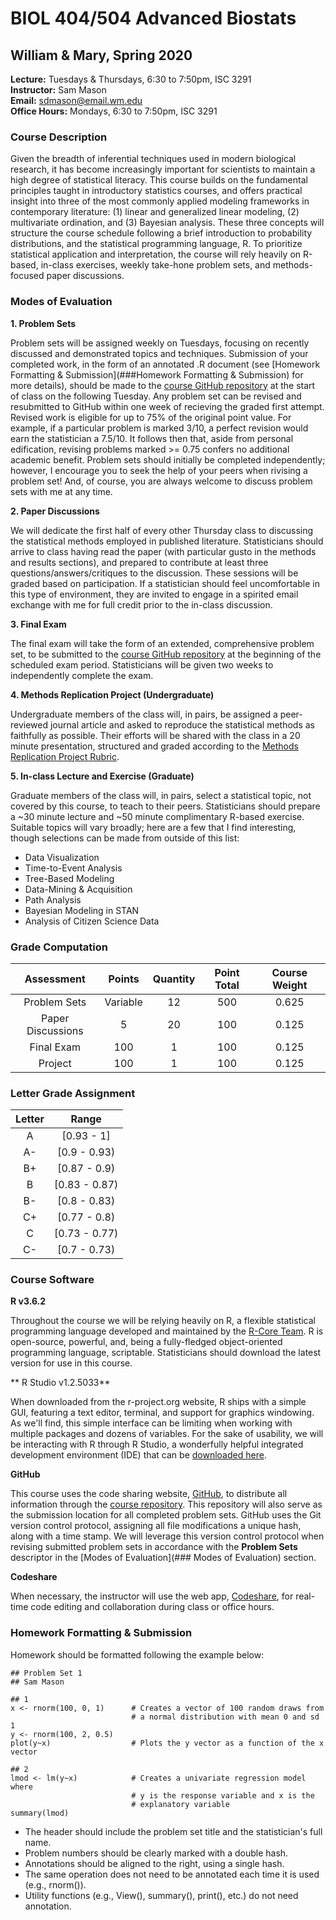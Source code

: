 # BIOL 404/504 Advanced Biostats
## William & Mary, Spring 2020

**Lecture:** Tuesdays & Thursdays, 6:30 to 7:50pm, ISC 3291  
**Instructor:** Sam Mason  
**Email:** sdmason@email.wm.edu  
**Office Hours:** Mondays, 6:30 to 7:50pm, ISC 3291

### Course Description

Given the breadth of inferential techniques used in modern biological research, it has become increasingly important for scientists to maintain a high degree of statistical literacy. This course builds on the fundamental principles taught in introductory statistics courses, and offers practical insight into three of the most commonly applied modeling frameworks in contemporary literature: (1) linear and generalized linear modeling, (2) multivariate ordination, and (3) Bayesian analysis. These three concepts will structure the course schedule following a brief introduction to probability distributions, and the statistical programming language, R. To prioritize statistical application and interpretation, the course will rely heavily on R-based, in-class exercises, weekly take-hone problem sets, and methods-focused paper discussions.

### Modes of Evaluation

**1. Problem Sets**

   Problem sets will be assigned weekly on Tuesdays, focusing on recently discussed and demonstrated topics and techniques. Submission of your completed work, in the form of an annotated .R document (see [Homework Formatting & Submission](###Homework Formatting & Submission) for more details), should be made to the [course GitHub repository](https://github.com/sdmason/advanced-biostats) at the start of class on the following Tuesday. Any problem set can be revised and resubmitted to GitHub within one week of recieving the graded first attempt. Revised work is eligible for up to 75% of the original point value. For example, if a particular problem is marked 3/10, a perfect revision would earn the statistician a 7.5/10. It follows then that, aside from personal edification, revising problems marked >= 0.75 confers no additional academic benefit. Problem sets should initially be completed independently; however, I encourage you to seek the help of your peers when rivising a problem set! And, of course, you are always welcome to discuss problem sets with me at any time.

**2. Paper Discussions**

   We will dedicate the first half of every other Thursday class to discussing the statistical methods employed in published literature. Statisticians should arrive to class having read the paper (with particular gusto in the methods and results sections), and prepared to contribute at least three questions/answers/critiques to the discussion. These sessions will be graded based on participation. If a statistician should feel uncomfortable in this type of environment, they are invited to engage in a spirited email exchange with me for full credit prior to the in-class discussion.

**3. Final Exam**

   The final exam will take the form of an extended, comprehensive problem set, to be submitted to the [course GitHub repository](https://github.com/sdmason/advanced-biostats) at the beginning of the scheduled exam period. Statisticians will be given two weeks to independently complete the exam.

**4. Methods Replication Project (Undergraduate)**

   Undergraduate members of the class will, in pairs, be assigned a peer-reviewed journal article and asked to reproduce the statistical methods as faithfully as possible. Their efforts will be shared with the class in a 20 minute presentation, structured and graded according to the [Methods Replication Project Rubric](https://github.com/sdmason/advanced-biostats/blob/master/resources/mrp-rubric.md).

**5. In-class Lecture and Exercise (Graduate)**

   Graduate members of the class will, in pairs, select a statistical topic, not covered by this course, to teach to their peers. Statisticians should prepare a ~30 minute lecture and ~50 minute complimentary R-based exercise. Suitable topics will vary broadly; here are a few that I find interesting, though selections can be made from outside of this list:

   * Data Visualization
   * Time-to-Event Analysis
   * Tree-Based Modeling
   * Data-Mining & Acquisition
   * Path Analysis
   * Bayesian Modeling in STAN
   * Analysis of Citizen Science Data

### Grade Computation

| Assessment | Points | Quantity | Point Total | Course Weight |
| :---: | :---: | :---: | :---: | :---: |
| Problem Sets | Variable | 12 | 500 | 0.625 |
| Paper Discussions | 5 | 20 | 100 | 0.125 |
| Final Exam | 100 | 1 | 100 | 0.125 |
| Project | 100 | 1 | 100 | 0.125 |

### Letter Grade Assignment

| Letter | Range |
| :---: | :---: |
| A | [0.93 - 1] |
| A- | [0.9 - 0.93) |
| B+ | [0.87 - 0.9) |
| B | [0.83 - 0.87) |
| B- | [0.8 - 0.83) |
| C+ | [0.77 - 0.8) |
| C | [0.73 - 0.77) |
| C- | [0.7 - 0.73) |

### Course Software

**R v3.6.2**

Throughout the course we will be relying heavily on R, a flexible statistical programming language developed and maintained by the [R-Core Team](https://cloud.r-project.org/index.html). R is open-source, powerful, and, being a fully-fledged object-oriented programming language, scriptable. Statisticians should download the latest version for use in this course.

** R Studio v1.2.5033**

When downloaded from the r-project.org website, R ships with a simple GUI, featuring a text editor, terminal, and support for graphics windowing. As we'll find, this simple interface can be limiting when working with multiple packages and dozens of variables. For the sake of usability, we will be interacting with R through R Studio, a wonderfully helpful integrated development environment (IDE) that can be [downloaded here](https://rstudio.com/products/rstudio/download/#download). 

**GitHub**

This course uses the code sharing website, [GitHub](http://github.com), to distribute all information through the [course repository](https://github.com/sdmason/advanced-biostats). This repository will also serve as the submission location for all completed problem sets. GitHub uses the Git version control protocol, assigning all file modifications a unique hash, along with a time stamp. We will leverage this version control protocol when revising submitted problem sets in accordance with the **Problem Sets** descriptor in the [Modes of Evaluation](### Modes of Evaluation) section.

**Codeshare**

When necessary, the instructor will use the web app, [Codeshare](https://codeshare.io), for real-time code editing and collaboration during class or office hours.

### Homework Formatting & Submission

Homework should be formatted following the example below:

```
## Problem Set 1
## Sam Mason

## 1
x <- rnorm(100, 0, 1)      # Creates a vector of 100 random draws from
                           # a normal distribution with mean 0 and sd 1
y <- rnorm(100, 2, 0.5)
plot(y~x)                  # Plots the y vector as a function of the x vector

## 2
lmod <- lm(y~x)            # Creates a univariate regression model where
                           # y is the response variable and x is the
                           # explanatory variable
summary(lmod)
```

* The header should include the problem set title and the statistician's full name.
* Problem numbers should be clearly marked with a double hash.
* Annotations should be aligned to the right, using a single hash.
* The same operation does not need to be annotated each time it is used (e.g., rnorm()).
* Utility functions (e.g., View(), summary(), print(), etc.) do not need annotation.
